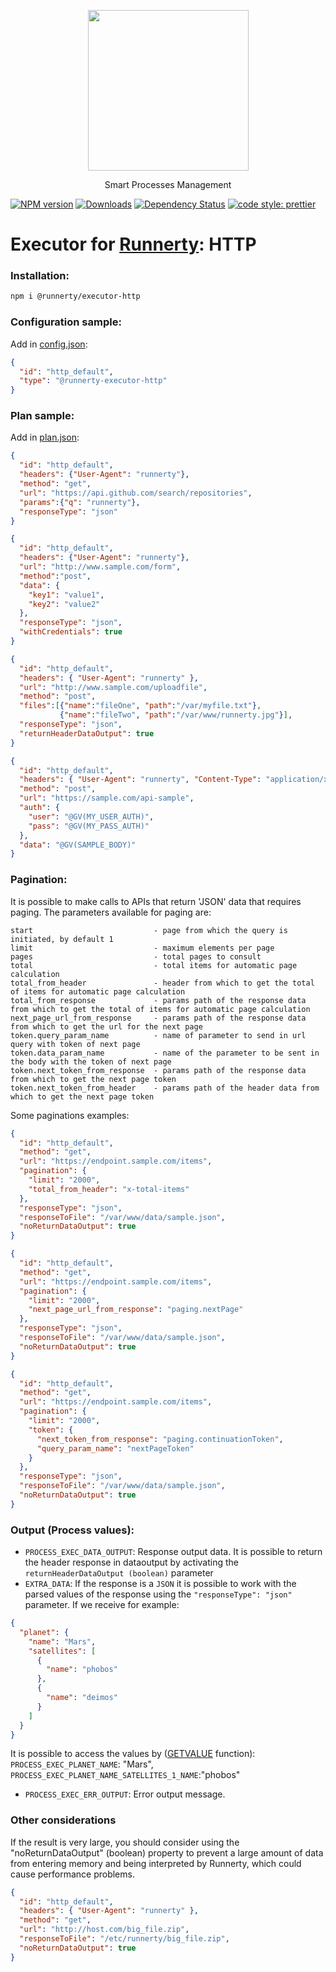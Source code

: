 <p align="center">
  <a href="http://runnerty.io">
    <img height="257" src="https://runnerty.io/assets/header/logo-stroked.png">
  </a>
  <p align="center">Smart Processes Management</p>
</p>

[![NPM version][npm-image]][npm-url] [![Downloads][downloads-image]][npm-url] [![Dependency Status][david-badge]][david-badge-url] 
<a href="#badge">
  <img alt="code style: prettier" src="https://img.shields.io/badge/code_style-prettier-ff69b4.svg">
</a>

# Executor for [Runnerty]: HTTP
  
### Installation:
```bash
npm i @runnerty/executor-http
```


### Configuration sample:
Add in [config.json]:
```json
{
  "id": "http_default",
  "type": "@runnerty-executor-http"
}
```

### Plan sample:
Add in [plan.json]:
```json
{
  "id": "http_default",
  "headers": {"User-Agent": "runnerty"},
  "method": "get",
  "url": "https://api.github.com/search/repositories",
  "params":{"q": "runnerty"},
  "responseType": "json"
}
```

```json
{
  "id": "http_default",
  "headers": {"User-Agent": "runnerty"},
  "url": "http://www.sample.com/form",
  "method":"post",
  "data": {
    "key1": "value1",
    "key2": "value2"
  },
  "responseType": "json",
  "withCredentials": true
}
```

```json
{
  "id": "http_default",
  "headers": { "User-Agent": "runnerty" },
  "url": "http://www.sample.com/uploadfile",
  "method": "post",
  "files":[{"name":"fileOne", "path":"/var/myfile.txt"},
           {"name":"fileTwo", "path":"/var/www/runnerty.jpg"}],
  "responseType": "json",
  "returnHeaderDataOutput": true
}
```

```json
{
  "id": "http_default",
  "headers": { "User-Agent": "runnerty", "Content-Type": "application/xml" },
  "method": "post",
  "url": "https://sample.com/api-sample",
  "auth": {
    "user": "@GV(MY_USER_AUTH)",
    "pass": "@GV(MY_PASS_AUTH)"
  },
  "data": "@GV(SAMPLE_BODY)"
}
```

### Pagination:
It is possible to make calls to APIs that return 'JSON' data that requires paging.
The parameters available for paging are:
```
start                           - page from which the query is initiated, by default 1
limit                           - maximum elements per page
pages                           - total pages to consult
total                           - total items for automatic page calculation
total_from_header               - header from which to get the total of items for automatic page calculation
total_from_response             - params path of the response data from which to get the total of items for automatic page calculation
next_page_url_from_response     - params path of the response data from which to get the url for the next page
token.query_param_name          - name of parameter to send in url query with token of next page
token.data_param_name           - name of the parameter to be sent in the body with the token of next page
token.next_token_from_response  - params path of the response data from which to get the next page token
token.next_token_from_header    - params path of the header data from which to get the next page token
```
Some paginations examples:
```json
{
  "id": "http_default",
  "method": "get",
  "url": "https://endpoint.sample.com/items",
  "pagination": {
    "limit": "2000",
    "total_from_header": "x-total-items"
  },
  "responseType": "json",
  "responseToFile": "/var/www/data/sample.json",
  "noReturnDataOutput": true
}
```
```json
{
  "id": "http_default",
  "method": "get",
  "url": "https://endpoint.sample.com/items",
  "pagination": {
    "limit": "2000",
    "next_page_url_from_response": "paging.nextPage"
  },
  "responseType": "json",
  "responseToFile": "/var/www/data/sample.json",
  "noReturnDataOutput": true
}
```
```json
{
  "id": "http_default",
  "method": "get",
  "url": "https://endpoint.sample.com/items",
  "pagination": {
    "limit": "2000",
    "token": {
      "next_token_from_response": "paging.continuationToken",
      "query_param_name": "nextPageToken"
    }
  },
  "responseType": "json",
  "responseToFile": "/var/www/data/sample.json",
  "noReturnDataOutput": true
}
```

### Output (Process values):
* `PROCESS_EXEC_DATA_OUTPUT`: Response output data.
It is possible to return the header response in dataoutput by activating the `returnHeaderDataOutput (boolean)` parameter
* `EXTRA_DATA`: If the response is a `JSON` it is possible to work with the parsed values of the response using the `"responseType": "json"` parameter. If we receive for example:
```json
{
  "planet": {
    "name": "Mars",
    "satellites": [
      {
        "name": "phobos"
      },
      {
        "name": "deimos"
      }
    ]
  }
}
```
It is possible to access the values by ([GETVALUE] function):
`PROCESS_EXEC_PLANET_NAME`: "Mars", `PROCESS_EXEC_PLANET_NAME_SATELLITES_1_NAME`:"phobos"

* `PROCESS_EXEC_ERR_OUTPUT`: Error output message.

### Other considerations

If the result is very large, you should consider using the "noReturnDataOutput" (boolean) property to prevent a large amount of data from entering memory and being interpreted by Runnerty, which could cause performance problems.

```json
{
  "id": "http_default",
  "headers": { "User-Agent": "runnerty" },
  "method": "get",
  "url": "http://host.com/big_file.zip",
  "responseToFile": "/etc/runnerty/big_file.zip",
  "noReturnDataOutput": true
}
```

[Runnerty]: http://www.runnerty.io
[downloads-image]: https://img.shields.io/npm/dm/@runnerty/executor-http.svg
[npm-url]: https://www.npmjs.com/package/@runnerty/executor-http
[npm-image]: https://img.shields.io/npm/v/@runnerty/executor-http.svg
[david-badge]: https://david-dm.org/runnerty/executor-http.svg
[david-badge-url]: https://david-dm.org/runnerty/executor-http
[GETVALUE]: http://docs.runnerty.io/functions/
[config.json]: http://docs.runnerty.io/config/
[plan.json]: http://docs.runnerty.io/plan/
